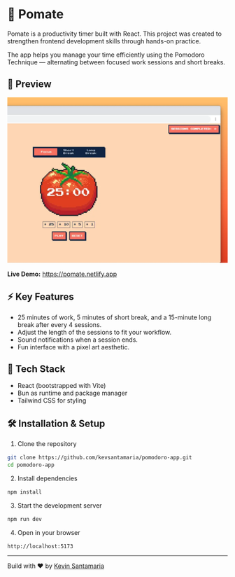 # 🍅 Pomate

Pomate is a productivity timer built with React. This project was created to strengthen frontend development skills through hands-on practice.

The app helps you manage your time efficiently using the Pomodoro Technique — alternating between focused work sessions and short breaks.

## 📸 Preview

![Pomate Preview](./public/pomate-screenshot.webp)

**Live Demo:** 
https://pomate.netlify.app

## ⚡ Key Features

- 25 minutes of work, 5 minutes of short break, and a 15-minute long break after every 4 sessions.
- Adjust the length of the sessions to fit your workflow.
- Sound notifications when a session ends.
- Fun interface with a pixel art aesthetic.

## 🧩 Tech Stack

- React (bootstrapped with Vite)
- Bun as runtime and package manager
- Tailwind CSS for styling

## 🛠️ Installation & Setup

1. Clone the repository

```bash
git clone https://github.com/kevsantamaria/pomodoro-app.git
cd pomodoro-app
```

2. Install dependencies

```bash
npm install
```

3. Start the development server

```bash
npm run dev
```
4. Open in your browser

```
http://localhost:5173
```

---

Build with ❤️ by <a href="https://github.com/kevsantamaria">Kevin Santamaria</a>
